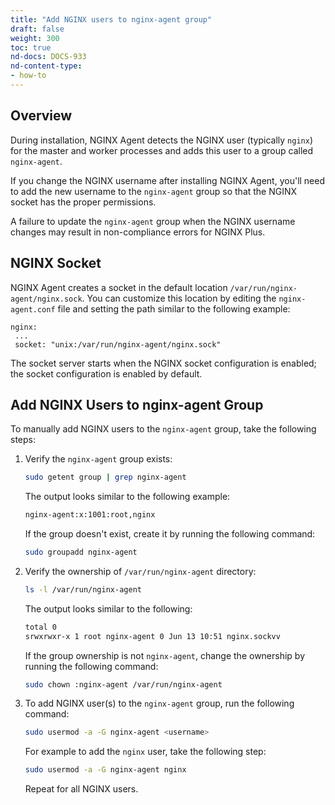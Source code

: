 ```yaml
---
title: "Add NGINX users to nginx-agent group"
draft: false
weight: 300
toc: true
nd-docs: DOCS-933
nd-content-type:
- how-to
---
```


## Overview

During installation, NGINX Agent detects the NGINX user (typically `nginx`) for the master and worker processes and adds this user to a group called `nginx-agent`.

If you change the NGINX username after installing NGINX Agent, you'll need to add the new username to the `nginx-agent` group so that the NGINX socket has the proper permissions.

A failure to update the `nginx-agent` group when the NGINX username changes may result in non-compliance errors for NGINX Plus.


## NGINX Socket

NGINX Agent creates a socket in the default location `/var/run/nginx-agent/nginx.sock`. You can customize this location by editing the `nginx-agent.conf` file and setting the path similar to the following example:

```nginx configuration
nginx:
 ...
 socket: "unix:/var/run/nginx-agent/nginx.sock"
```

The socket server starts when the NGINX socket configuration is enabled; the socket configuration is enabled by default.


## Add NGINX Users to nginx-agent Group

To manually add NGINX users to the `nginx-agent` group, take the following steps:

1. Verify the `nginx-agent` group exists:

    ```bash
    sudo getent group | grep nginx-agent
    ```

    The output looks similar to the following example:

    ```bash
    nginx-agent:x:1001:root,nginx
    ```

    If the group doesn't exist, create it by running the following command:

    ```bash
    sudo groupadd nginx-agent
    ```

2. Verify the ownership of `/var/run/nginx-agent` directory:

    ```bash
    ls -l /var/run/nginx-agent
    ```

    The output looks similar to the following:

    ```bash
    total 0
    srwxrwxr-x 1 root nginx-agent 0 Jun 13 10:51 nginx.sockvv
    ```

    If the group ownership is not `nginx-agent`, change the ownership by running the following command:

    ```bash
    sudo chown :nginx-agent /var/run/nginx-agent
    ```

3. To add NGINX user(s) to the `nginx-agent` group, run the following command:

    ```bash
    sudo usermod -a -G nginx-agent <username>
    ```

    For example to add the `nginx` user, take the following step:

    ```bash
    sudo usermod -a -G nginx-agent nginx
    ```

    Repeat for all NGINX users.
